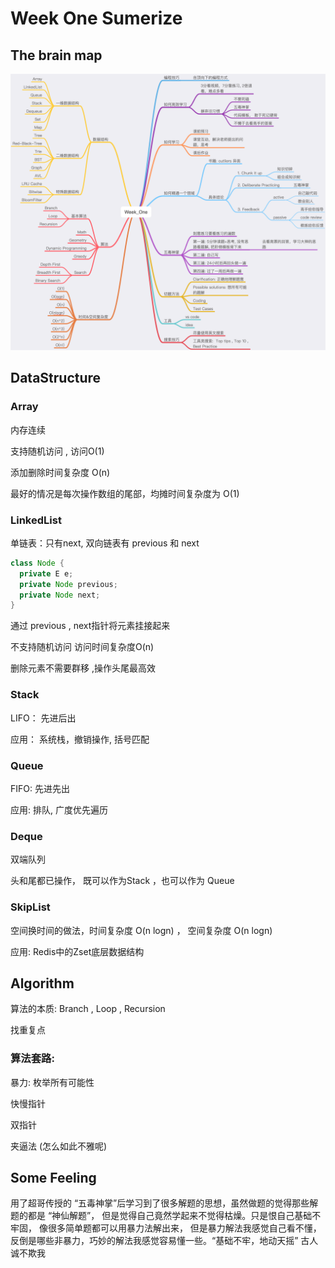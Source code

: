 # Week One Sumerize

## The brain map

![Week_One_Sumerize](./Week_One_Sumerize.png)



## DataStructure

### Array

内存连续

支持随机访问 , 访问O(1)

添加删除时间复杂度 O(n)

最好的情况是每次操作数组的尾部，均摊时间复杂度为 O(1)



### LinkedList

单链表：只有next, 双向链表有 previous 和 next

```java
class Node {
  private E e;
  private Node previous;
  private Node next;
}
```

通过 previous , next指针将元素挂接起来

不支持随机访问  访问时间复杂度O(n)

删除元素不需要群移 ,操作头尾最高效





### Stack

LIFO： 先进后出

应用： 系统栈，撤销操作, 括号匹配



### Queue

FIFO: 先进先出

应用: 排队, 广度优先遍历



### Deque

双端队列

头和尾都已操作， 既可以作为Stack ，也可以作为 Queue



### SkipList

空间换时间的做法，时间复杂度 O(n logn) ， 空间复杂度 O(n logn)

应用: Redis中的Zset底层数据结构



## Algorithm

算法的本质:  Branch , Loop , Recursion

找重复点



### 算法套路:

暴力:  枚举所有可能性

快慢指针

双指针

夹逼法 (怎么如此不雅呢)





## Some Feeling

用了超哥传授的 “五毒神掌”后学习到了很多解题的思想，虽然做题的觉得那些解题的都是 “神仙解题”， 但是觉得自己竟然学起来不觉得枯燥。只是恨自己基础不牢固， 像很多简单题都可以用暴力法解出来， 但是暴力解法我感觉自己看不懂， 反倒是哪些非暴力，巧妙的解法我感觉容易懂一些。“基础不牢，地动天摇” 古人诚不欺我

